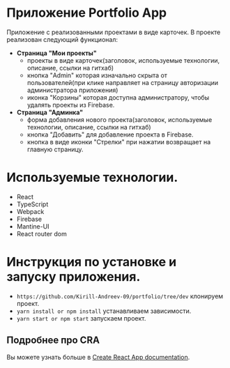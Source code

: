 # Приложение Portfolio App

Приложение с реализованными проектами в виде карточек.
В проекте реализован следующий функционал:

- **Страница "Мои проекты"**
  - проекты в виде карточек(заголовок, используемые технологии, описание, ссылки на гитхаб)
  - кнопка "Admin" которая изначально скрыта от пользователей(при клике направляет на страницу авторизации администратора приложения)
  - иконка "Корзины" которая доступна администратору, чтобы удалять проекты из Firebase.
- **Страница "Админка"**
  - форма добавления нового проекта(заголовок, используемые технологии, описание, ссылки на гитхаб)
  - кнопка "Добавить" для добавление проекта в Firebase.
  - кнопка в виде иконки "Стрелки" при нажатии возвращает на главную страницу.

# Используемые технологии.

- React
- TypeScript
- Webpack
- Firebase
- Mantine-UI
- React router dom

# Инструкция по установке и запуску приложения.

- `https://github.com/Kirill-Andreev-09/portfolio/tree/dev` клонируем проект.
- `yarn install or npm install` устанавливаем зависимости.
- `yarn start or npm start` запускаем проект.

## Подробнее про CRA

Вы можете узнать больше в [Create React App documentation](https://facebook.github.io/create-react-app/docs/getting-started).
